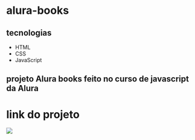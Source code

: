 # alura-books
## tecnologias 
* HTML
*  CSS
*  JavaScript
## projeto Alura books feito no curso de javascript da Alura
# link do projeto
   <a href="https://anna-hub19.github.io/alura-books/" target="_blank"><img src="https://img.shields.io/badge/-AluraBooks-purple?style=for-the-badge&logo=alurabookso&logoColor=white"></a>

